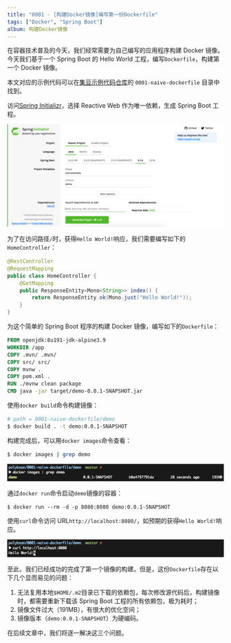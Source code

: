 ```yaml
---
title: "0001 - [构建Docker镜像]编写第一份Dockerfile"
tags: ["Docker", "Spring Boot"]
album: 构建Docker镜像
---
```


在容器技术普及的今天，我们经常需要为自己编写的应用程序构建 Docker 镜像。今天我们基于一个 Spring Boot 的 Hello World 工程，编写`Dockerfile`，构建第一个 Docker 镜像。

<!--more-->

本文对应的示例代码可以在[集豆示例代码仓库](https://github.com/polybean/polybean)的 `0001-naive-dockerfile` 目录中找到。

访问[Spring Initializr](https://start.spring.io/)，选择 Reactive Web 作为唯一依赖，生成 Spring Boot 工程。

![Create Spring Boot Project](/assets/images/0001/spring-initializr.png)

为了在访问路径`/`时，获得`Hello World!`响应，我们需要编写如下的`HomeController`：

```java
@RestController
@RequestMapping
public class HomeController {
    @GetMapping
    public ResponseEntity<Mono<String>> index() {
        return ResponseEntity.ok(Mono.just("Hello World!"));
    }
}
```

为这个简单的 Spring Boot 程序的构建 Docker 镜像，编写如下的`Dockerfile`：

```dockerfile
FROM openjdk:8u191-jdk-alpine3.9
WORKDIR /app
COPY .mvn/ .mvn/
COPY src/ src/
COPY mvnw .
COPY pom.xml .
RUN ./mvnw clean package
CMD java -jar target/demo-0.0.1-SNAPSHOT.jar
```

使用`docker build`命令构建镜像：

```bash
# path = 0001-naive-dockerfile/demo
$ docker build . -t demo:0.0.1-SNAPSHOT
```

构建完成后，可以用`docker images`命令查看：

```bash
$ docker images | grep demo
```

![demo-image](/assets/images/0001/demo-image.png)

通过`docker run`命令启动`demo`镜像的容器：

```
$ docker run --rm -d -p 8080:8080 demo:0.0.1-SNAPSHOT
```

使用`curl`命令访问 URL`http://localhost:8080/`，如预期的获得`Hello World!`响应。

![demo-image](/assets/images/0001/curl-index.png)

至此，我们已经成功的完成了第一个镜像的构建。但是，这份`Dockerfile`存在以下几个显而易见的问题：

1. 无法复用本地`$HOME/.m2`目录已下载的依赖包，每次修改源代码后，构建镜像时，都需要重新下载该 Spring Boot 工程的所有依赖包，极为耗时；
2. 镜像文件过大（191MB），有很大的优化空间；
3. 镜像版本（`demo:0.0.1-SNAPSHOT`）为硬编码。

在后续文章中，我们将逐一解决这三个问题。
